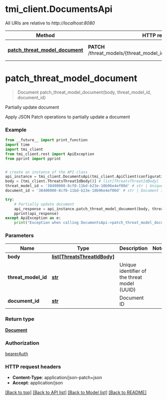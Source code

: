 # tmi_client.DocumentsApi

All URIs are relative to *http://localhost:8080*

Method | HTTP request | Description
------------- | ------------- | -------------
[**patch_threat_model_document**](DocumentsApi.md#patch_threat_model_document) | **PATCH** /threat_models/{threat_model_id}/documents/{document_id} | Partially update document

# **patch_threat_model_document**
> Document patch_threat_model_document(body, threat_model_id, document_id)

Partially update document

Apply JSON Patch operations to partially update a document

### Example
```python
from __future__ import print_function
import time
import tmi_client
from tmi_client.rest import ApiException
from pprint import pprint


# create an instance of the API class
api_instance = tmi_client.DocumentsApi(tmi_client.ApiClient(configuration))
body = [tmi_client.ThreatsThreatIdBody()] # list[ThreatsThreatIdBody] | 
threat_model_id = '38400000-8cf0-11bd-b23e-10b96e4ef00d' # str | Unique identifier of the threat model (UUID)
document_id = '38400000-8cf0-11bd-b23e-10b96e4ef00d' # str | Document ID

try:
    # Partially update document
    api_response = api_instance.patch_threat_model_document(body, threat_model_id, document_id)
    pprint(api_response)
except ApiException as e:
    print("Exception when calling DocumentsApi->patch_threat_model_document: %s\n" % e)
```

### Parameters

Name | Type | Description  | Notes
------------- | ------------- | ------------- | -------------
 **body** | [**list[ThreatsThreatIdBody]**](ThreatsThreatIdBody.md)|  | 
 **threat_model_id** | [**str**](.md)| Unique identifier of the threat model (UUID) | 
 **document_id** | [**str**](.md)| Document ID | 

### Return type

[**Document**](Document.md)

### Authorization

[bearerAuth](../README.md#bearerAuth)

### HTTP request headers

 - **Content-Type**: application/json-patch+json
 - **Accept**: application/json

[[Back to top]](#) [[Back to API list]](../README.md#documentation-for-api-endpoints) [[Back to Model list]](../README.md#documentation-for-models) [[Back to README]](../README.md)

